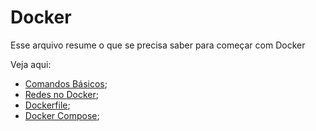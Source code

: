 # Docker

Esse arquivo resume o que se precisa saber para começar com Docker

Veja aqui:
- [Comandos Básicos](./basic_commands.md);
- [Redes no Docker](./networks.md);
- [Dockerfile](./docker_file.md);
- [Docker Compose](./docker_compose.md);

